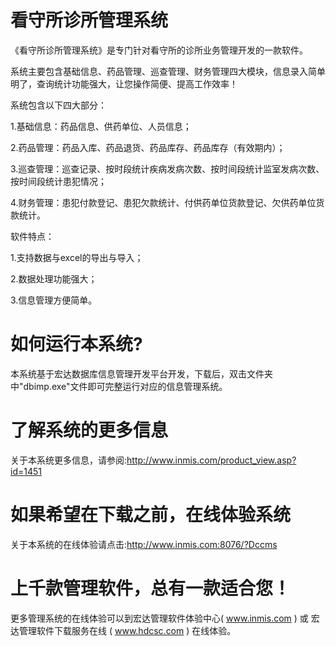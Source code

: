# 看守所诊所管理系统

《看守所诊所管理系统》是专门针对看守所的诊所业务管理开发的一款软件。

系统主要包含基础信息、药品管理、巡查管理、财务管理四大模块，信息录入简单明了，查询统计功能强大，让您操作简便、提高工作效率！

系统包含以下四大部分： 

1.基础信息：药品信息、供药单位、人员信息； 

2.药品管理：药品入库、药品退货、药品库存、药品库存（有效期内）； 

3.巡查管理：巡查记录、按时段统计疾病发病次数、按时间段统计监室发病次数、按时间段统计患犯情况； 

4.财务管理：患犯付款登记、患犯欠款统计、付供药单位货款登记、欠供药单位货款统计。 

软件特点： 

1.支持数据与excel的导出与导入； 

2.数据处理功能强大； 

3.信息管理方便简单。 

# 如何运行本系统?

本系统基于宏达数据库信息管理开发平台开发，下载后，双击文件夹中"dbimp.exe"文件即可完整运行对应的信息管理系统。

# 了解系统的更多信息

关于本系统更多信息，请参阅:http://www.inmis.com/product_view.asp?id=1451

# 如果希望在下载之前，在线体验系统

关于本系统的在线体验请点击:http://www.inmis.com:8076/?Dccms

# 上千款管理软件，总有一款适合您！

更多管理系统的在线体验可以到宏达管理软件体验中心( www.inmis.com ) 或 宏达管理软件下载服务在线 ( www.hdcsc.com ) 在线体验。


